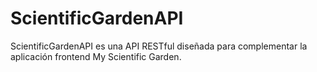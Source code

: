 # ScientificGardenAPI
ScientificGardenAPI es una API RESTful diseñada para complementar la aplicación frontend My Scientific Garden. 
